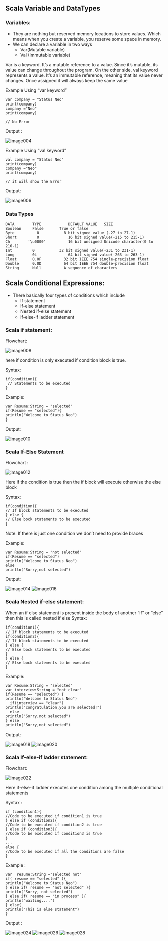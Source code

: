 ## Scala Variable and DataTypes

### Variables:
* They are nothing but reserved memory locations to store values. Which means when you create a variable, you reserve some space in memory.
* We can declare a variable in two ways
  * Var(Mutable variable) 
  * Val (Immutable variable)

Var is a keyword. It’s a mutable reference to a value. Since it’s mutable, its value can change throughout the program. 
On the other side, val keyword represents a value. It’s an immutable reference, meaning that its value never changes. Once assigned it will always keep the same value

Example Using “var keyword”
```
var company = "Status Neo"
print(company)
company ="Neo"
print(company)

// No Error
```

Output :

![image004](https://user-images.githubusercontent.com/46487696/97300792-eca24180-187c-11eb-842c-e45e54fb5a8a.png)


Example Using “val keyword”

```
val company = "Status Neo"
print(company)
company ="Neo"
print(company)

// it will show the Error
```
Output:

![image006](https://user-images.githubusercontent.com/46487696/97300918-13607800-187d-11eb-985e-bb9662a23001.jpg)

### Data Types
```
DATA        TYPE	        DEFAULT VALUE	SIZE
Boolean	    False     	True or false
Byte	      0	          8 bit signed value (-27 to 27-1)
Short	      0         	16 bit signed value(-215 to 215-1)
Ch	      '\u0000'      	16 bit unsigned Unicode character(0 to 216-1)
Int       	0         	32 bit signed value(-231 to 231-1)
Long      	0L          	64 bit signed value(-263 to 263-1)
Float     	0.0F	      32 bit IEEE 754 single-precision float
Double	    0.0D	      64 bit IEEE 754 double-precision float
String	    Null	      A sequence of characters
```

## Scala Conditional Expressions:

* There basically four types of conditions which include
  * If statement
  * If-else statement
  * Nested if-else statement
  * If-else-if ladder statement
  
### Scala if statement:
Flowchart:

![image008](https://user-images.githubusercontent.com/46487696/97301365-b0231580-187d-11eb-9b1b-a6c17004756f.jpg)

here if condition is only executed if condition block is true.

Syntax:
```
if(condition){  
 // Statements to be executed  
}
```


Example:
```
var Resume:String = "selected"
if(Resume == "selected"){
println("Welcome to Status Neo")
}
```

Output:

![image010](https://user-images.githubusercontent.com/46487696/97301533-e6609500-187d-11eb-9333-110723015b3e.jpg)

### Scala If-Else Statement
Flowchart :

![image012](https://user-images.githubusercontent.com/46487696/97301639-01cba000-187e-11eb-9862-9cafd254decb.jpg)

Here if the condition is true then the if block will execute otherwise the else block

Syntax:

```
if(condition){
// If block statements to be executed
} else {
// Else bock statements to be executed
}
```
Note: If there is just one condition we don’t need to provide braces

Example:

```
var Resume:String = "not selected"
if(Resume == "selected")
println("Welcome to Status Neo")
else
println("Sorry,not selected")
```

Output:

![image014](https://user-images.githubusercontent.com/46487696/97301918-5b33cf00-187e-11eb-8a2f-242467d1271e.png)
![image016](https://user-images.githubusercontent.com/46487696/97301928-5ec75600-187e-11eb-9369-1f4a49efffd4.png)

### Scala Nested if-else statement:

When an if else statement is present inside the body of another “if” or “else” then this is called nested if else
Syntax:
```
if(condition1){
// If block statements to be executed
if(condition2){
// If block statements to be executed
} else {
// Else bock statements to be executed
}
} else {
// Else bock statements to be executed
}
```
Example:
```
var Resume:String = "selected"
var interview:String = "not clear"
if(Resume == "selected") {
println("Welcome to Status Neo")
  if(interview == "clear")
println("congratulation,you are selected!")
  else
println("Sorry,not selected")
} else
println("Sorry,not selected")
```
Output:

![image018](https://user-images.githubusercontent.com/46487696/97302453-1f4d3980-187f-11eb-8117-18dbb9a838b0.png)
![image020](https://user-images.githubusercontent.com/46487696/97302460-2116fd00-187f-11eb-9bb4-1e30b582743a.png)

### Scala If-else-if ladder statement:

Flowchart:

![image022](https://user-images.githubusercontent.com/46487696/97302631-5885a980-187f-11eb-93c0-5559c9455ecc.png)

Here if-else-if ladder executes one condition among the multiple conditional statements

Syntax :
```
if (condition1){    
//Code to be executed if condition1 is true    
} else if (condition2){    
//Code to be executed if condition2 is true    
} else if (condition3){    
//Code to be executed if condition3 is true    
}    
...    
else {    
//Code to be executed if all the conditions are false    
}
```
Example :
```
var  resume:String ="selected not"
if( resume == "selected" ){
println("Welcome to Status Neo")
} else if( resume == "not selected" ){
println("Sorry, not selected")
} else if( resume == "in process" ){
println("waiting....")
} else{
println("This is else statement")
}
```

Output :

![image024](https://user-images.githubusercontent.com/46487696/97302875-a26e8f80-187f-11eb-8f06-e1c185d98a71.png)
![image026](https://user-images.githubusercontent.com/46487696/97302879-a39fbc80-187f-11eb-965e-8f5e5cc40020.png)
![image028](https://user-images.githubusercontent.com/46487696/97302894-a9959d80-187f-11eb-845d-4193bbca8e03.png)

